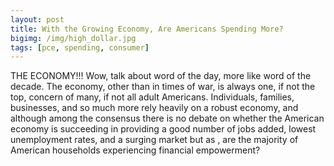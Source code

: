 ```yaml
---
layout: post
title: With the Growing Economy, Are Americans Spending More?
bigimg: /img/high_dollar.jpg
tags: [pce, spending, consumer]
---
```


THE ECONOMY!!! Wow, talk about word of the day, more like word of the decade. The economy, other than in times of war, is always one, if not the top, concern of many, if not all adult Americans. Individuals, families, businesses, and so much more rely heavily on a robust economy, and although among the consensus there is no debate on whether the American economy is succeeding in providing a good number of jobs added, lowest unemployment rates, and a surging market but as , are the majority of American households experiencing financial empowerment?
